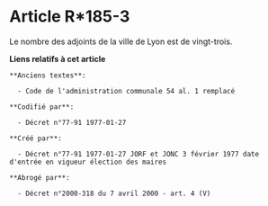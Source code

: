 # Article R*185-3

Le nombre des adjoints de la ville de Lyon est de vingt-trois.

**Liens relatifs à cet article**

	**Anciens textes**:

	  - Code de l'administration communale 54 al. 1 remplacé

	**Codifié par**:

	  - Décret n°77-91 1977-01-27

	**Créé par**:

	  - Décret n°77-91 1977-01-27 JORF et JONC 3 février 1977 date d'entrée en vigueur élection des maires

	**Abrogé par**:

	  - Décret n°2000-318 du 7 avril 2000 - art. 4 (V)
